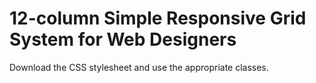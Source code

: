 # 12-column Simple Responsive Grid System for Web Designers
Download the CSS stylesheet and use the appropriate classes.
